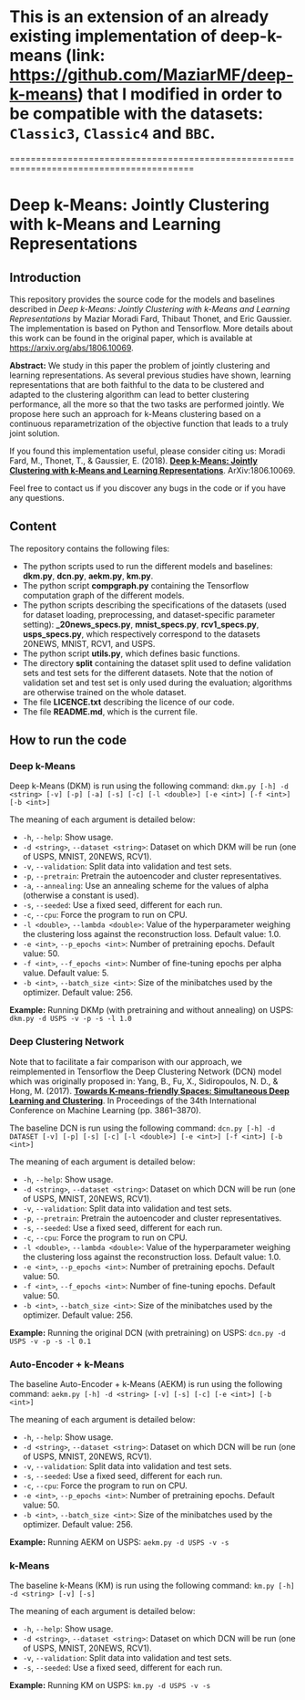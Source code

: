 # **This is an extension of an already existing implementation of deep-k-means (link: https://github.com/MaziarMF/deep-k-means) that I modified in order to be compatible with the datasets: `Classic3`, `Classic4` and `BBC`.**

=========================================================================================

**Deep k-Means: Jointly Clustering with k-Means and Learning Representations**
======

## __Introduction__

This repository provides the source code for the models and baselines described in *Deep k-Means: Jointly Clustering with k-Means and Learning Representations* by Maziar Moradi Fard, Thibaut Thonet, and Eric Gaussier. The implementation is based on Python and Tensorflow. More details about this work can be found in the original paper, which is available at https://arxiv.org/abs/1806.10069.

**Abstract:** We study in this paper the problem of jointly clustering and learning representations. As several previous studies have shown, learning representations that are both faithful to the data to be clustered and adapted to the clustering algorithm can lead to better clustering performance, all the more so that the two tasks are performed jointly. We propose here such an approach for k-Means clustering based on a continuous reparametrization of the objective function that leads to a truly joint solution.

If you found this implementation useful, please consider citing us:
Moradi Fard, M., Thonet, T., & Gaussier, E. (2018). **[Deep k-Means: Jointly Clustering with k-Means and Learning Representations](https://arxiv.org/abs/1806.10069)**. ArXiv:1806.10069.

Feel free to contact us if you discover any bugs in the code or if you have any questions.

## __Content__

The repository contains the following files:
* The python scripts used to run the different models and baselines: **dkm.py**, **dcn.py**, **aekm.py**, **km.py**. 
* The python script **compgraph.py** containing the Tensorflow computation graph of the different models.
* The python scripts describing the specifications of the datasets (used for dataset loading, preprocessing, and dataset-specific parameter setting): **_20news_specs.py**, **mnist_specs.py**, **rcv1_specs.py**, **usps_specs.py**, which respectively correspond to the datasets 20NEWS, MNIST, RCV1, and USPS.
* The python script **utils.py**, which defines basic functions.
* The directory **split** containing the dataset split used to define validation sets and test sets for the different datasets. Note that the notion of validation set and test set is only used during the evaluation; algorithms are otherwise trained on the whole dataset.
* The file **LICENCE.txt** describing the licence of our code.
* The file **README.md**, which is the current file.

## __How to run the code__

### __Deep k-Means__

Deep k-Means (DKM) is run using the following command:
```dkm.py [-h] -d <string> [-v] [-p] [-a] [-s] [-c] [-l <double>] [-e <int>] [-f <int>] [-b <int>]```

The meaning of each argument is detailed below:
* ``-h``, ``--help``: Show usage.
* ``-d <string>``, ``--dataset <string>``: Dataset on which DKM will be run (one of USPS, MNIST, 20NEWS, RCV1).
* ``-v``, ``--validation``: Split data into validation and test sets.
* ``-p``, ``--pretrain``: Pretrain the autoencoder and cluster representatives.
* ``-a``, ``--annealing``: Use an annealing scheme for the values of alpha (otherwise a constant is used).
* ``-s``, ``--seeded``: Use a fixed seed, different for each run.
* ``-c``, ``--cpu``: Force the program to run on CPU.
* ``-l <double>``, ``--lambda <double>``: Value of the hyperparameter weighing the clustering loss against the reconstruction loss. Default value: 1.0.
* ``-e <int>``, ``--p_epochs <int>``: Number of pretraining epochs. Default value: 50.
* ``-f <int>``, ``--f_epochs <int>``: Number of fine-tuning epochs per alpha value. Default value: 5.
* ``-b <int>``, ``--batch_size <int>``: Size of the minibatches used by the optimizer. Default value: 256.

**Example:**
Running DKMp (with pretraining and without annealing) on USPS: ```dkm.py -d USPS -v -p -s -l 1.0```

### __Deep Clustering Network__

Note that to facilitate a fair comparison with our approach, we reimplemented in Tensorflow the Deep Clustering Network (DCN) model which was originally proposed in:
Yang, B., Fu, X., Sidiropoulos, N. D., & Hong, M. (2017). **[Towards K-means-friendly Spaces: Simultaneous Deep Learning and Clustering](https://arxiv.org/abs/1610.04794)**. In Proceedings of the 34th International Conference on Machine Learning (pp. 3861–3870).

The baseline DCN is run using the following command:
```dcn.py [-h] -d DATASET [-v] [-p] [-s] [-c] [-l <double>] [-e <int>] [-f <int>] [-b <int>]```

The meaning of each argument is detailed below:
* ``-h``, ``--help``: Show usage.
* ``-d <string>``, ``--dataset <string>``: Dataset on which DCN will be run (one of USPS, MNIST, 20NEWS, RCV1).
* ``-v``, ``--validation``: Split data into validation and test sets.
* ``-p``, ``--pretrain``: Pretrain the autoencoder and cluster representatives.
* ``-s``, ``--seeded``: Use a fixed seed, different for each run.
* ``-c``, ``--cpu``: Force the program to run on CPU.
* ``-l <double>``, ``--lambda <double>``: Value of the hyperparameter weighing the clustering loss against the reconstruction loss. Default value: 1.0.
* ``-e <int>``, ``--p_epochs <int>``: Number of pretraining epochs. Default value: 50.
* ``-f <int>``, ``--f_epochs <int>``: Number of fine-tuning epochs. Default value: 50.
* ``-b <int>``, ``--batch_size <int>``: Size of the minibatches used by the optimizer. Default value: 256.

**Example:**
Running the original DCN (with pretraining) on USPS: ```dcn.py -d USPS -v -p -s -l 0.1```

### __Auto-Encoder + k-Means__

The baseline Auto-Encoder + k-Means (AEKM) is run using the following command:
```aekm.py [-h] -d <string> [-v] [-s] [-c] [-e <int>] [-b <int>]```

The meaning of each argument is detailed below:
* ``-h``, ``--help``: Show usage.
* ``-d <string>``, ``--dataset <string>``: Dataset on which DCN will be run (one of USPS, MNIST, 20NEWS, RCV1).
* ``-v``, ``--validation``: Split data into validation and test sets.
* ``-s``, ``--seeded``: Use a fixed seed, different for each run.
* ``-c``, ``--cpu``: Force the program to run on CPU.
* ``-e <int>``, ``--p_epochs <int>``: Number of pretraining epochs. Default value: 50.
* ``-b <int>``, ``--batch_size <int>``: Size of the minibatches used by the optimizer. Default value: 256.

**Example:**
Running AEKM on USPS: ```aekm.py -d USPS -v -s```

### __k-Means__

The baseline k-Means (KM) is run using the following command:
```km.py [-h] -d <string> [-v] [-s]```

The meaning of each argument is detailed below:
* ``-h``, ``--help``: Show usage.
* ``-d <string>``, ``--dataset <string>``: Dataset on which DCN will be run (one of USPS, MNIST, 20NEWS, RCV1).
* ``-v``, ``--validation``: Split data into validation and test sets.
* ``-s``, ``--seeded``: Use a fixed seed, different for each run.

**Example:**
Running KM on USPS: ```km.py -d USPS -v -s```
